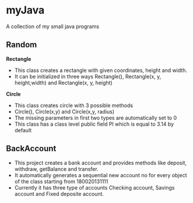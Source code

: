 myJava
======

A collection of my small java programs

Random
-------
<strong>Rectangle</strong>

  * This class creates a rectangle with given coordinates, height and width.
  * It can be initialized in three ways Rectangle(), Rectangle(x, y, height,width) and Rectangle(x, y, height)

<strong>Circle</strong>

  * This class creates circle with 3 possible methods
  * Circle(), Circle(x,y) and Circle(x,y, radius)
  * The missing parameters in first two types are automatically set to 0
  * This class has a class level public field PI which is equal to 3.14 by default

BackAccount
-----------
 * This project creates a bank account and provides methods like deposit, withdraw, getBalance and transfer.
 * It automatically generates a sequential new account no for every object of the class starting from 180020131111
 * Currently it has three type of accounts Checking account, Savings account and Fixed deposite account.
